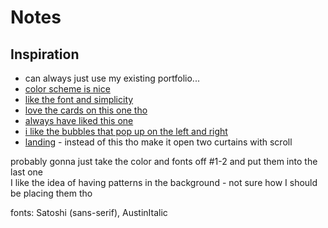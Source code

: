 # Notes

## Inspiration

- can always just use my existing portfolio...
- [color scheme is nice](https://www.behance.net/gallery/146736515/Portfolio-Graphic-Designer?tracking_source=search_projects%7Cportfolio)
- [like the font and simplicity](https://christy-hu.com/index.html)
- [love the cards on this one tho](https://dyotanya.com/en)
- [always have liked this one](https://karinasirqueira.com/)
- [i like the bubbles that pop up on the left and right](https://olhauzhykova.com/)
- [landing](https://monomono.studio/) - instead of this tho make it open two curtains with scroll

probably gonna just take the color and fonts off #1-2 and put them into the last one  
I like the idea of having patterns in the background - not sure how I should be placing them tho

fonts: Satoshi (sans-serif), AustinItalic

